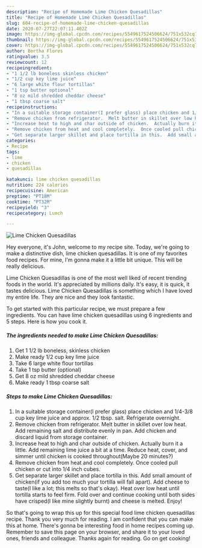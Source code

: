 ```yaml
---
description: "Recipe of Homemade Lime Chicken Quesadillas"
title: "Recipe of Homemade Lime Chicken Quesadillas"
slug: 604-recipe-of-homemade-lime-chicken-quesadillas
date: 2020-07-27T22:07:11.402Z
image: https://img-global.cpcdn.com/recipes/5549617524506624/751x532cq70/lime-chicken-quesadillas-recipe-main-photo.jpg
thumbnail: https://img-global.cpcdn.com/recipes/5549617524506624/751x532cq70/lime-chicken-quesadillas-recipe-main-photo.jpg
cover: https://img-global.cpcdn.com/recipes/5549617524506624/751x532cq70/lime-chicken-quesadillas-recipe-main-photo.jpg
author: Bertha Flores
ratingvalue: 3.5
reviewcount: 12
recipeingredient:
- "1 1/2 lb boneless skinless chicken"
- "1/2 cup key lime juice"
- "6 large white flour tortillas"
- "1 tsp butter optional"
- "8 oz mild shredded cheddar cheese"
- "1 tbsp coarse salt"
recipeinstructions:
- "In a suitable storage container(I prefer glass) place chicken and 1/4-3/8 cup key lime juice and approx. 1/2 tbsp. salt.  Refrigerate overnight."
- "Remove chicken from refrigerator.  Melt butter in skillet over low heat.  Add remaining salt and distribute evenly in pan.  Add chicken and discard liquid from storage container."
- "Increase heat to high and char outside of chicken.  Actually burn it a little.  Add remaining lime juice a bit at a time.  Reduce heat, cover, and simmer until chicken is cooked throughout(Maybe 20 minutes?)"
- "Remove chicken from heat and cool completely.  Once cooled pull chicken or cut into 1/4 inch cubes."
- "Get separate larger skillet and place tortilla in this.  Add small amount of chicken(if you add too much your tortilla will fall apart). Add cheese to taste(I like a lot; this melts so that&#39;s okay).  Heat over low heat until tortilla starts to feel firm.  Fold over and continue cooking until both sides have crisped(I like mine slightly burnt) and cheese is melted.  Enjoy!"
categories:
- Recipe
tags:
- lime
- chicken
- quesadillas

katakunci: lime chicken quesadillas 
nutrition: 224 calories
recipecuisine: American
preptime: "PT18M"
cooktime: "PT32M"
recipeyield: "3"
recipecategory: Lunch

---
```



![Lime Chicken Quesadillas](https://img-global.cpcdn.com/recipes/5549617524506624/751x532cq70/lime-chicken-quesadillas-recipe-main-photo.jpg)

Hey everyone, it's John, welcome to my recipe site. Today, we're going to make a distinctive dish, lime chicken quesadillas. It is one of my favorites food recipes. For mine, I'm gonna make it a little bit unique. This will be really delicious.

Lime Chicken Quesadillas is one of the most well liked of recent trending foods in the world. It's appreciated by millions daily. It's easy, it is quick, it tastes delicious. Lime Chicken Quesadillas is something which I have loved my entire life. They are nice and they look fantastic.




To get started with this particular recipe, we must prepare a few ingredients. You can have lime chicken quesadillas using 6 ingredients and 5 steps. Here is how you cook it.

<!--inarticleads1-->

##### The ingredients needed to make Lime Chicken Quesadillas:

1. Get 1 1/2 lb boneless, skinless chicken
1. Make ready 1/2 cup key lime juice
1. Take 6 large white flour tortillas
1. Take 1 tsp butter (optional)
1. Get 8 oz mild shredded cheddar cheese
1. Make ready 1 tbsp coarse salt




<!--inarticleads2-->

##### Steps to make Lime Chicken Quesadillas:

1. In a suitable storage container(I prefer glass) place chicken and 1/4-3/8 cup key lime juice and approx. 1/2 tbsp. salt.  Refrigerate overnight.
1. Remove chicken from refrigerator.  Melt butter in skillet over low heat.  Add remaining salt and distribute evenly in pan.  Add chicken and discard liquid from storage container.
1. Increase heat to high and char outside of chicken.  Actually burn it a little.  Add remaining lime juice a bit at a time.  Reduce heat, cover, and simmer until chicken is cooked throughout(Maybe 20 minutes?)
1. Remove chicken from heat and cool completely.  Once cooled pull chicken or cut into 1/4 inch cubes.
1. Get separate larger skillet and place tortilla in this.  Add small amount of chicken(if you add too much your tortilla will fall apart). Add cheese to taste(I like a lot; this melts so that&#39;s okay).  Heat over low heat until tortilla starts to feel firm.  Fold over and continue cooking until both sides have crisped(I like mine slightly burnt) and cheese is melted.  Enjoy!




So that's going to wrap this up for this special food lime chicken quesadillas recipe. Thank you very much for reading. I am confident that you can make this at home. There's gonna be interesting food in home recipes coming up. Remember to save this page on your browser, and share it to your loved ones, friends and colleague. Thanks again for reading. Go on get cooking!
